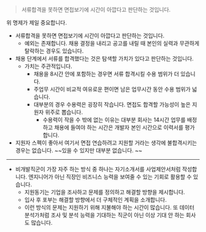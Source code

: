 > 서류합격을 못하면 면접보기에 시간이 아깝다고 판단하는 것입니다.

위 명제가 제일 중요합니다.

- 서류합격을 못하면 면접보기에 시간이 아깝다고 판단하는 것입니다.
  - 예외는 존재합니다. 채용 결정을 내리고 공고를 내릴 때 본인의 실력과 무관하게 탈락하는 경우도 있습니다.
- 채용 단계에서 서류를 합격했다는 것은 탐색할 가치가 있다고 판단하는 것입니다.
  - 가치는 주관적입니다.
    - 채용을 8시간 안에 포함하는 경우면 서류 합격시킬 수용 범위가 더 있습니다.
    - 주업무 시간이 비교적 여유로운 편이면 남은 업무시간 동안 수용 범위가 넓습니다.
    - 대부분의 경우 수용력은 굉장히 작습니다. 면접도 합격할 가능성이 높은 지원자 위주로 뽑습니다.
      - 수용력이 작을 수 밖에 없는 이유는 대부분 회사는 14시간 업무를 배정하고 채용에 들여야 하는 시간은 개발자 본인 시간으로 이력서를 평가합니다.
- 지원자 스펙이 좋아서 여기서 면접 연습하려고 지원할 거라는 생각에 불합격시키는 경우는 없습니다. ~~있을 수 있지만 대부분 없습니다. ~~

---

- 비개발직군이 가장 자주 하는 방식 중 하나는 자기소개서를 사업제안서처럼 작성합니다. 엔지니어가 아닌 직장인 비즈니스 능력을 보여줄 수 있는 기회로 활용할 수 있습니다.
  - 지원동기는 기업을 조사하고 문제를 정의하고 해결할 방향을 제시합니다.
  - 입사 후 포부는 해결할 방향에서 더 구체적인 계획을 소개합니다.
  - 이런 방식의 문제는 지원하기 위해 지불해야 하는 시간이 많습니다. 또 데이터 분석가처럼 조사 및 분석 능력을 기대하는 직군이 아닌 이상 기대 안 하는 회사도 많습니다.
